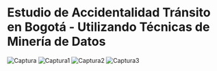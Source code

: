 
<h1> Estudio de Accidentalidad Tránsito en Bogotá - Utilizando Técnicas de Minería de Datos </h1>

![Captura](https://user-images.githubusercontent.com/42585004/69001179-70e7f880-08a8-11ea-8df8-41771d6851fc.PNG)
![Captura1](https://user-images.githubusercontent.com/42585004/69001183-7c3b2400-08a8-11ea-9b66-2fcb8b1e618b.PNG)
![Captura2](https://user-images.githubusercontent.com/42585004/69001187-8a894000-08a8-11ea-9fe8-666306d78d2c.PNG)
![Captura3](https://user-images.githubusercontent.com/42585004/69001191-8fe68a80-08a8-11ea-9aa5-5ccc9a1803a3.PNG)



